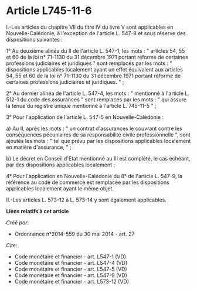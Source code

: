 # Article L745-11-6

I.-Les articles du chapitre VII du titre IV du livre V sont applicables en Nouvelle-Calédonie, à l'exception de l'article L.
547-8 et sous réserve des dispositions suivantes : 

1° Au deuxième alinéa du II de l'article L. 547-1, les mots : " articles 54, 55 et 60 de la loi n° 71-1130 du 31 décembre
1971 portant réforme de certaines professions judiciaires et juridiques " sont remplacés par les mots : " dispositions
applicables localement ayant un effet équivalent aux articles 54, 55 et 60 de la loi n° 71-1130 du 31 décembre 1971 portant
réforme de certaines professions judiciaires et juridiques. " ; 

2° Au dernier alinéa de l'article L. 547-4, les mots : " mentionné à l'article L. 512-1 du code des assurances " sont
remplacés par les mots : " qui assure la tenue du registre unique mentionné à l'article L. 745-11-5 " ; 

3° Pour l'application de l'article L. 547-5 en Nouvelle-Calédonie : 

a) Au II, après les mots : " un contrat d'assurances le couvrant contre les conséquences pécuniaires de sa responsabilité
civile professionnelle ", sont ajoutés les mots : " tel que prévu par les dispositions applicables localement en matière
d'assurance, " ; 

b) Le décret en Conseil d'Etat mentionné au III est complété, le cas échéant, par des dispositions applicables localement ; 

4° Pour l'application en Nouvelle-Calédonie du 8° de l'article L. 547-9, la référence au code de commerce est remplacée par
les dispositions applicables localement ayant le même objet. 

II.-Les articles L. 573-12 à L. 573-14 y sont également applicables.

**Liens relatifs à cet article**

_Créé par_:

  - Ordonnance n°2014-559 du 30 mai 2014 - art. 27

_Cite_:

  - Code monétaire et financier - art. L547-1 (VD)
  - Code monétaire et financier - art. L547-4 (VD)
  - Code monétaire et financier - art. L547-5 (VD)
  - Code monétaire et financier - art. L547-9 (VD)
  - Code monétaire et financier - art. L573-12 (VD)
